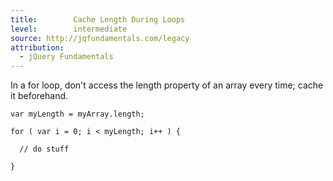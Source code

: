 ```yaml
---
title:        Cache Length During Loops
level:        intermediate
source: http://jqfundamentals.com/legacy
attribution:
  - jQuery Fundamentals
---
```


In a for loop, don't access the length property of an array every time; cache
it beforehand.

```
var myLength = myArray.length;

for ( var i = 0; i < myLength; i++ ) {

  // do stuff

}
```
